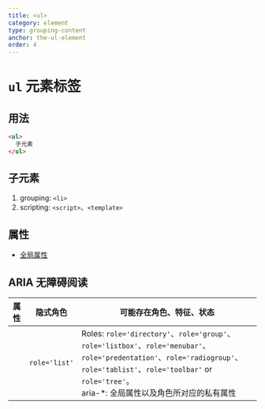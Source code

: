 ```yaml
---
title: <ul>
category: element
type: grouping-content
anchor: the-ul-element
order: 4
---
```


# `ul` 元素标签

## 用法

```html
<ul>
  子元素
</ul>
```

## 子元素

1. grouping: `<li>`
1. scripting: `<script>`、`<template>`

## 属性

* [全局属性](/front-end/HTML/attribute#anchor-全局属性)

## ARIA 无障碍阅读

| 属性 | 隐式角色 | 可能存在角色、特征、状态 |
| ---- | ---- | ---- |
| | `role='list'` | Roles: `role='directory'`、`role='group'`、`role='listbox'`、`role='menubar'`、`role='predentation'`、`role='radiogroup'`、`role='tablist'`、`role='toolbar'` or `role='tree'`。 <br> aria-*: 全局属性以及角色所对应的私有属性 |
